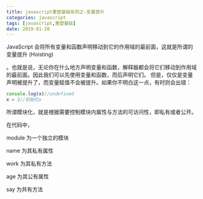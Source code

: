 ```yaml
---
title: javascript重塑基础系列之-变量提升
categories: javascript
tags: [javascript,重塑基础]
date: 2019-01-28
---
```


JavaScript 会将所有变量和函数声明移动到它的作用域的最前面，这就是所谓的变量提升 (Hoisting)  

。也就是说，无论你在什么地方声明变量和函数，解释器都会将它们移动到作用域的最前面。因此我们可以先使用变量和函数，而后声明它们。
但是，仅仅是变量声明被提升了，而变量赋值不会被提升。如果你不明白这一点，有时则会出错：

```javascript
console.log(x)//undefined
x = 2//初始化x
```
所谓模块化，就是根据需要控制模块内属性与方法的可访问性，即私有或者公开。

在代码中，

module 为一个独立的模块

name 为其私有属性

work 为其私有方法

age 为其公有属性

say 为共有方法